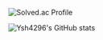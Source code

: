 


![Solved.ac Profile](http://mazassumnida.wtf/api/v2/generate_badge?boj=dbtmdgns4296)

![Ysh4296's GitHub stats](https://github-readme-stats.vercel.app/api?username=ysh4296)

